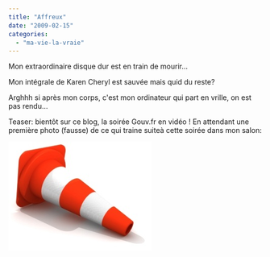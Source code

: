 ```yaml
---
title: "Affreux"
date: "2009-02-15"
categories: 
  - "ma-vie-la-vraie"
---
```


Mon extraordinaire disque dur est en train de mourir...

Mon intégrale de Karen Cheryl est sauvée mais quid du reste?

Arghhh si après mon corps, c'est mon ordinateur qui part en vrille, on est pas rendu...

Teaser: bientôt sur ce blog, la soirée Gouv.fr en vidéo ! En attendant une première photo (fausse) de ce qui traine suiteà cette soirée dans mon salon:

![](images/plot_lasnier.jpg)
